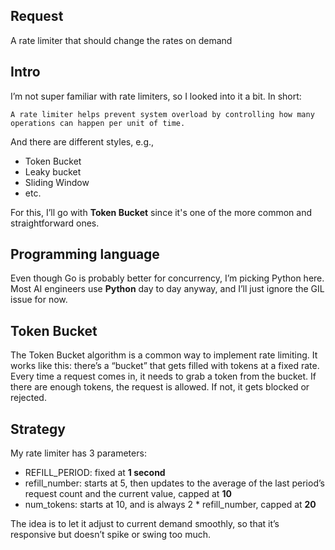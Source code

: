 ## Request
A rate limiter that should change the rates on demand

## Intro
I’m not super familiar with rate limiters, so I looked into it a bit. In short:

    A rate limiter helps prevent system overload by controlling how many operations can happen per unit of time.

And there are different styles, e.g.,

- Token Bucket
- Leaky bucket
- Sliding Window
- etc.

For this, I’ll go with **Token Bucket** since it's one of the more common and straightforward ones.

## Programming language
Even though Go is probably better for concurrency, I’m picking Python here. Most AI engineers use **Python** day to day anyway, and I’ll just ignore the GIL issue for now.

## Token Bucket
The Token Bucket algorithm is a common way to implement rate limiting.
It works like this: there’s a “bucket” that gets filled with tokens at a fixed rate. Every time a request comes in, it needs to grab a token from the bucket. If there are enough tokens, the request is allowed. If not, it gets blocked or rejected.

## Strategy
My rate limiter has 3 parameters:

- REFILL_PERIOD: fixed at **1 second**
- refill_number: starts at 5, then updates to the average of the last period’s request count and the current value, capped at **10**
- num_tokens: starts at 10, and is always 2 * refill_number, capped at **20**

The idea is to let it adjust to current demand smoothly, so that it’s responsive but doesn’t spike or swing too much.